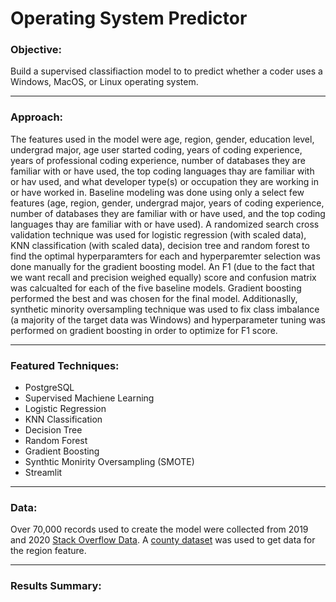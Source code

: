 # Operating System Predictor

### Objective:

Build a supervised classifiaction model to to predict whether a coder uses a Windows, MacOS, or Linux operating system.

-----------------

### Approach:

The features used in the model were age, region, gender, education level, undergrad major, age user started coding, years of coding experience, years of professional coding experience, number of databases they are familiar with or have used, the top coding languages thay are familiar with or hav used, and what developer type(s) or occupation they are working in or have worked in. Baseline modeling was done using only a select few features (age, region, gender, undergrad major, years of coding experience, number of databases they are familiar with or have used, and the top coding languages thay are familiar with or have used). A randomized search cross validation technique was used for logistic regression (with scaled data), KNN classification (with scaled data), decision tree and random forest to find the optimal hyperparamters for each and hyperparemter selection was done manually for the gradient boosting model. An F1 (due to the fact that we want recall and precision weighed equally) score and confusion matrix was calcualted for each of the five baseline models. Gradient boosting performed the best and was chosen for the final model. Additionaslly, synthetic minority oversampling technique was used to fix class imbalance (a majority of the target data was Windows) and hyperparameter tuning was performed on gradient boosting in order to optimize for F1 score. 

-----------------

### Featured Techniques:

* PostgreSQL
* Supervised Machiene Learning
* Logistic Regression
* KNN Classification
* Decision Tree
* Random Forest
* Gradient Boosting
* Synthtic Monirity Oversampling (SMOTE)
* Streamlit

-----------------

### Data:

Over 70,000 records used to create the model were collected from 2019 and 2020 [Stack Overflow Data](https://insights.stackoverflow.com/survey). A [county dataset](https://www.kaggle.com/fernandol/countries-of-the-world#__sid=js0) was used to get data for the region feature. 

-----------------

### Results Summary:



